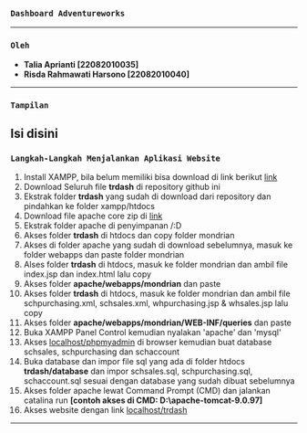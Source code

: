 ### **`Dashboard Adventureworks`**

---

### **`Oleh`**

- **Talia Aprianti          [22082010035]**
- **Risda Rahmawati Harsono [22082010040]**

---
### **`Tampilan`**

Isi disini 
---
### **`Langkah-Langkah Menjalankan Aplikasi Website`**

1. Install XAMPP, bila belum memiliki bisa download di link berikut [link](https://www.apachefriends.org/download.html)
2. Download Seluruh file **trdash** di repository github ini
3. Ekstrak folder **trdash** yang sudah di download dari repository dan pindahkan ke folder xampp/htdocs
4. Download file apache core zip di [link](https://tomcat.apache.org/download-90.cgi)
5. Ekstrak folder apache di penyimpanan /:D
6. Akses folder **trdash** di htdocs dan copy folder mondrian
7. Akses di folder apache yang sudah di download sebelumnya, masuk ke folder webapps dan paste folder mondrian
8. Alses folder **trdash** di htdocs, masuk ke folder mondrian dan ambil file index.jsp dan index.html lalu copy
9. Akses folder **apache/webapps/mondrian** dan paste
10. Akses folder **trdash** di htdocs, masuk ke folder mondrian dan ambil file schpurchasing.xml, schsales.xml, whpurchasing.jsp & whsales.jsp lalu copy
11. Akses folder **apache/webapps/mondrian/WEB-INF/queries** dan paste
12. Buka XAMPP Panel Control kemudian nyalakan 'apache' dan 'mysql'
13. Akses [localhost/phpmyadmin](localhost/phpmyadmin) di browser kemudian buat database schsales, schpurchasing dan schaccount
14. Buka database dan impor file sql yang ada di folder htdocs **trdash/database** dan impor schsales.sql, schpurchasing.sql, schaccount.sql sesuai dengan database yang sudah dibuat sebelumnya
15. Akses folder apache lewat Command Prompt (CMD) dan jalankan catalina run **[contoh akses di CMD: D:\apache-tomcat-9.0.97]**
16. Akses website dengan link [localhost/trdash](localhost/trdash)
---
